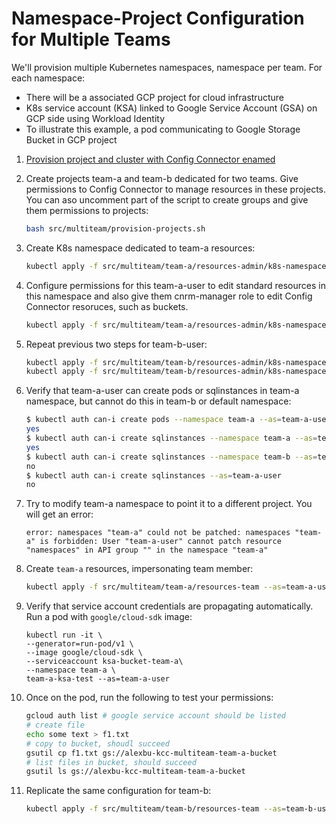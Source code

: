 # Namespace-Project Configuration for Multiple Teams

We'll provision multiple Kubernetes namespaces, namespace per team. For each namespace:
* There will be a associated GCP project for cloud infrastructure
* K8s service account (KSA) linked to Google Service Account (GSA) on GCP side using Workload Identity
* To illustrate this example, a pod communicating to Google Storage Bucket in GCP project

1. [Provision project and cluster with Config Connector enamed](/provision.md)
1. Create projects team-a and team-b dedicated for two teams. Give permissions to Config Connector to manage resources in these projects. You can aso uncomment part of the script to create groups and give them permissions to projects:

    ```bash
    bash src/multiteam/provision-projects.sh
    ```

1. Create K8s namespace dedicated to team-a resources:

    ```bash
    kubectl apply -f src/multiteam/team-a/resources-admin/k8s-namespace.yaml
    ```

1. Configure permissions for this team-a-user to edit standard resources in this namespace and also give them cnrm-manager role to edit Config Connector resoruces, such as buckets.

    ```bash
    kubectl apply -f src/multiteam/team-a/resources-admin/k8s-namespace-permissions.yaml
    ```
1. Repeat previous two steps for team-b-user:

    ```bash
    kubectl apply -f src/multiteam/team-b/resources-admin/k8s-namespace.yaml
    kubectl apply -f src/multiteam/team-b/resources-admin/k8s-namespace-permissions.yaml
    ```

1. Verify that team-a-user can create pods or sqlinstances in team-a namespace, but cannot do this in team-b or default namespace:
    ```bash
    $ kubectl auth can-i create pods --namespace team-a --as=team-a-user
    yes
    $ kubectl auth can-i create sqlinstances --namespace team-a --as=team-a-user
    yes
    $ kubectl auth can-i create sqlinstances --namespace team-b --as=team-a-user
    no
    $ kubectl auth can-i create sqlinstances --as=team-a-user
    no
    ```
1. Try to modify team-a namespace to point it to a different project. You will get an error:
    ```
    error: namespaces "team-a" could not be patched: namespaces "team-a" is forbidden: User "team-a-user" cannot patch resource "namespaces" in API group "" in the namespace "team-a"
    ```
1. Create `team-a` resources, impersonating team member:
    ```bash
    kubectl apply -f src/multiteam/team-a/resources-team --as=team-a-user
    ```
1. Verify that service account credentials are propagating automatically. Run a pod with `google/cloud-sdk` image:
    ```
    kubectl run -it \
    --generator=run-pod/v1 \
    --image google/cloud-sdk \
    --serviceaccount ksa-bucket-team-a\
    --namespace team-a \
    team-a-ksa-test --as=team-a-user
    ```
1. Once on the pod, run the following to test your permissions:
    ```bash
    gcloud auth list # google service account should be listed
    # create file
    echo some text > f1.txt
    # copy to bucket, shoudl succeed
    gsutil cp f1.txt gs://alexbu-kcc-multiteam-team-a-bucket
    # list files in bucket, should succeed
    gsutil ls gs://alexbu-kcc-multiteam-team-a-bucket
    ```

1. Replicate the same configuration for team-b:

    ```bash
    kubectl apply -f src/multiteam/team-b/resources-team --as=team-b-user
    ```